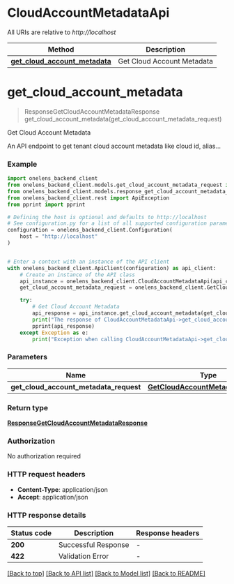 # CloudAccountMetadataApi

All URIs are relative to *http://localhost*

Method | Description
------------- | -------------
[**get_cloud_account_metadata**](CloudAccountMetadataApi.md#get_cloud_account_metadata) | Get Cloud Account Metadata


# **get_cloud_account_metadata**
> ResponseGetCloudAccountMetadataResponse get_cloud_account_metadata(get_cloud_account_metadata_request)

Get Cloud Account Metadata

An API endpoint to get tenant cloud account metadata like cloud id, alias...

### Example


```python
import onelens_backend_client
from onelens_backend_client.models.get_cloud_account_metadata_request import GetCloudAccountMetadataRequest
from onelens_backend_client.models.response_get_cloud_account_metadata_response import ResponseGetCloudAccountMetadataResponse
from onelens_backend_client.rest import ApiException
from pprint import pprint

# Defining the host is optional and defaults to http://localhost
# See configuration.py for a list of all supported configuration parameters.
configuration = onelens_backend_client.Configuration(
    host = "http://localhost"
)


# Enter a context with an instance of the API client
with onelens_backend_client.ApiClient(configuration) as api_client:
    # Create an instance of the API class
    api_instance = onelens_backend_client.CloudAccountMetadataApi(api_client)
    get_cloud_account_metadata_request = onelens_backend_client.GetCloudAccountMetadataRequest() # GetCloudAccountMetadataRequest | 

    try:
        # Get Cloud Account Metadata
        api_response = api_instance.get_cloud_account_metadata(get_cloud_account_metadata_request)
        print("The response of CloudAccountMetadataApi->get_cloud_account_metadata:\n")
        pprint(api_response)
    except Exception as e:
        print("Exception when calling CloudAccountMetadataApi->get_cloud_account_metadata: %s\n" % e)
```



### Parameters


Name | Type | Description  | Notes
------------- | ------------- | ------------- | -------------
 **get_cloud_account_metadata_request** | [**GetCloudAccountMetadataRequest**](GetCloudAccountMetadataRequest.md)|  | 

### Return type

[**ResponseGetCloudAccountMetadataResponse**](ResponseGetCloudAccountMetadataResponse.md)

### Authorization

No authorization required

### HTTP request headers

 - **Content-Type**: application/json
 - **Accept**: application/json

### HTTP response details

| Status code | Description | Response headers |
|-------------|-------------|------------------|
**200** | Successful Response |  -  |
**422** | Validation Error |  -  |

[[Back to top]](#) [[Back to API list]](../README.md#documentation-for-api-endpoints) [[Back to Model list]](../README.md#documentation-for-models) [[Back to README]](../README.md)

